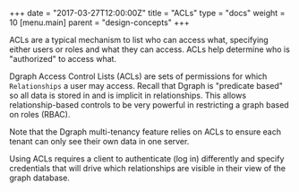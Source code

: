 +++
date = "2017-03-27T12:00:00Z"
title = "ACLs"
type = "docs"
weight = 10
[menu.main]
    parent = "design-concepts"
+++

ACLs are a typical mechanism to list who can access what, specifying either users or roles and what they can access. ACLs help determine who is "authorized" to access what.

Dgraph Access Control Lists (ACLs) are sets of permissions for which `Relationships` a user may access. Recall that Dgraph is "predicate based" so all data is stored in and is implicit in relationships. This allows relationship-based controls to be very powerful in restricting a graph based on roles (RBAC).

Note that the Dgraph multi-tenancy feature relies on ACLs to ensure each tenant can only see their own data in one server.

Using ACLs requires a client to authenticate (log in) differently and specify credentials that will drive which relationships are visible in their view of the graph database.
